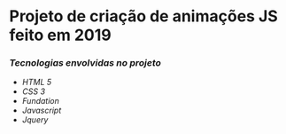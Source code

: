 <h1> Projeto de criação de animações JS  feito em 2019 </h1>

<em/>
<h3>Tecnologias envolvidas no projeto</h3>
<ul>
  <li> HTML 5     </li>
  <li> CSS 3      </li>
  <li> Fundation  </li>
  <li> Javascript </li>
  <li> Jquery     </li> 
</ul>

